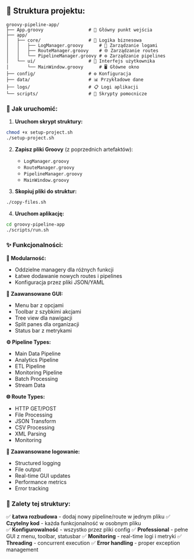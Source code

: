## **📁 Struktura projektu:**
```
groovy-pipeline-app/
├── App.groovy                 # 🚀 Główny punkt wejścia
├── app/
│   ├── core/                  # 🔧 Logika biznesowa
│   │   ├── LogManager.groovy      # 📝 Zarządzanie logami
│   │   ├── RouteManager.groovy    # 🌐 Zarządzanie routes
│   │   └── PipelineManager.groovy # ⚙️ Zarządzanie pipelines
│   └── ui/                    # 🎨 Interfejs użytkownika
│       └── MainWindow.groovy      # 🖥️ Główne okno
├── config/                    # ⚙️ Konfiguracja
├── data/                      # 📊 Przykładowe dane
├── logs/                      # 📋 Logi aplikacji
└── scripts/                   # 🔨 Skrypty pomocnicze
```

### **🚀 Jak uruchomić:**

1. **Uruchom skrypt struktury:**
```bash
chmod +x setup-project.sh
./setup-project.sh
```

2. **Zapisz pliki Groovy** (z poprzednich artefaktów):
   - `LogManager.groovy`
   - `RouteManager.groovy` 
   - `PipelineManager.groovy`
   - `MainWindow.groovy`

3. **Skopiuj pliki do struktur:**
```bash
./copy-files.sh
```

4. **Uruchom aplikację:**
```bash
cd groovy-pipeline-app
./scripts/run.sh
```

### **✨ Funkcjonalności:**

**🔧 Modularność:**
- Oddzielne managery dla różnych funkcji
- Łatwe dodawanie nowych routes i pipelines
- Konfiguracja przez pliki JSON/YAML

**🎨 Zaawansowane GUI:**
- Menu bar z opcjami
- Toolbar z szybkimi akcjami
- Tree view dla nawigacji
- Split panes dla organizacji
- Status bar z metrykami

**⚙️ Pipeline Types:**
- Main Data Pipeline
- Analytics Pipeline  
- ETL Pipeline
- Monitoring Pipeline
- Batch Processing
- Stream Data

**🌐 Route Types:**
- HTTP GET/POST
- File Processing
- JSON Transform
- CSV Processing
- XML Parsing
- Monitoring

**📝 Zaawansowane logowanie:**
- Structured logging
- File output
- Real-time GUI updates
- Performance metrics
- Error tracking

### **🎯 Zalety tej struktury:**

✅ **Łatwa rozbudowa** - dodaj nowy pipeline/route w jednym pliku
✅ **Czytelny kod** - każda funkcjonalność w osobnym pliku  
✅ **Konfigurowalność** - wszystko przez pliki config
✅ **Professional** - pełne GUI z menu, toolbar, statusbar
✅ **Monitoring** - real-time logi i metryki
✅ **Threading** - concurrent execution
✅ **Error handling** - proper exception management


